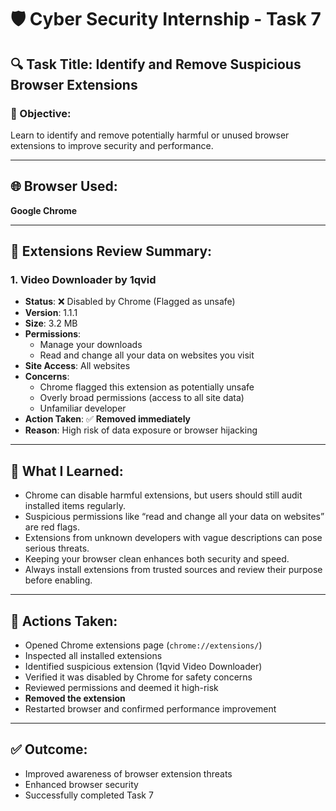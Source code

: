 # 🛡️ Cyber Security Internship - Task 7

## 🔍 Task Title: Identify and Remove Suspicious Browser Extensions

### 📅 Objective:
Learn to identify and remove potentially harmful or unused browser extensions to improve security and performance.

---

## 🌐 Browser Used:
**Google Chrome**

---

## 🔎 Extensions Review Summary:

### 1. **Video Downloader by 1qvid**
- **Status**: ❌ Disabled by Chrome (Flagged as unsafe)
- **Version**: 1.1.1
- **Size**: 3.2 MB
- **Permissions**:
  - Manage your downloads
  - Read and change all your data on websites you visit
- **Site Access**: All websites
- **Concerns**:
  - Chrome flagged this extension as potentially unsafe
  - Overly broad permissions (access to all site data)
  - Unfamiliar developer
- **Action Taken**: ✅ **Removed immediately**
- **Reason**: High risk of data exposure or browser hijacking

---

## 🧠 What I Learned:
- Chrome can disable harmful extensions, but users should still audit installed items regularly.
- Suspicious permissions like “read and change all your data on websites” are red flags.
- Extensions from unknown developers with vague descriptions can pose serious threats.
- Keeping your browser clean enhances both security and speed.
- Always install extensions from trusted sources and review their purpose before enabling.

---

## 🧹 Actions Taken:
- Opened Chrome extensions page (`chrome://extensions/`)
- Inspected all installed extensions
- Identified suspicious extension (1qvid Video Downloader)
- Verified it was disabled by Chrome for safety concerns
- Reviewed permissions and deemed it high-risk
- **Removed the extension**
- Restarted browser and confirmed performance improvement

---





## ✅ Outcome:
- Improved awareness of browser extension threats
- Enhanced browser security
- Successfully completed Task 7

